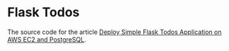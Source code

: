 # Flask Todos

The source code for the article [Deploy Simple Flask Todos Application on AWS EC2 and PostgreSQL](https://arlenx.io/Blog/10+Articles/Deploy+Simple+Flask+Todos+Application+on+AWS+EC2+and+PostgreSQL).
